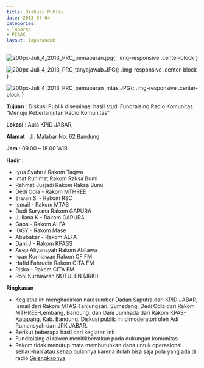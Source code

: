 ```yaml
---
title: Diskusi Publik
date: 2013-07-04
categories:
- laporan
- PIRAC
layout: laporancmb
---
```



![200px-Juli_4_2013_PRC_pemaparan.jpg](/uploads/200px-Juli_4_2013_PRC_pemaparan.jpg){: .img-responsive .center-block }

![200px-Juli_4_2013_PRC_tanyajawab.JPG](/uploads/200px-Juli_4_2013_PRC_tanyajawab.JPG){: .img-responsive .center-block }

![200px-Juli_4_2013_PRC_pemaparan_mtas.JPG](/uploads/200px-Juli_4_2013_PRC_pemaparan_mtas.JPG){: .img-responsive .center-block }


**Tujuan** : Diskusi Publik diseminasi hasil studi Fundraising Radio Komunitas “Menuju Keberlanjutan Radio Komunitas” 

**Lokasi** : Aula KPID JABAR, 

**Alamat** : Jl. Malabar No. 62 Bandung 

**Jam** : 09.00 – 18.00 WIB 

**Hadir** :
* Iyus Syahrul Rakom Taqwa
* Imat Ruhimat Rakom Raksa Bumi
* Rahmat Jusjadi Rakom Raksa Bumi
* Dedi Odia - Rakom MTHREE
* Erwan S. - Rakom RSC
* Ismail - Rakom MTAS
* Dudi Suryana Rakom GAPURA
* Juliana K - Rakom GAPURA
* Gaos - Rakom ALFA
* IGGY - Rakom Mase
* Abubakar - Rakom ALFA
* Dani J - Rakom KPASS
* Asep Aliyansyah Rakom Abilawa
* Iwan Kurniawan Rakom CF FM
* Hafid Fahrudin Rakom CITA FM
* Riska - Rakom CITA FM
* Roni Kurniawan NOTULEN (JRKI)

**Ringkasan**  
* Kegiatna ini menghadirkan narasumber Dadan Saputra dari KPID JABAR, Ismail dari Rakom MTAS-Tanjungsari, Sumedang, Dedi Odia dari Rakom MTHREE-Lembang, Bandung, dan Dani Jumhada dari Rakom KPAS-Katapang, Kab. Bandung. Diskusi publik ini dimoderatori oleh Adi Rumansyah dari JRK JABAR.
* Berikut beberapa hasil dari kegiatan ini:
* Fundraising di rakom menitikberatkan pada dukungan komunitas
* Rakom tidak menutup mata membutuhkan dana untuk operasional sehari-hari atau setiap bulannya karena itulah bisa saja pola yang ada di radio [Selengkapnya](http://www.fundraisingmedia.info/blog/2013/07/23/jrk-jabar-mendesiminasikan-hasil-studi-fundraising-radio-komunitas/)
